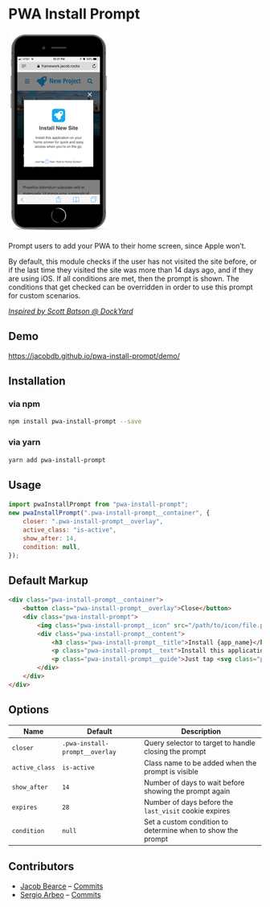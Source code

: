 # PWA Install Prompt

![screenshot](screenshot.png)

Prompt users to add your PWA to their home screen, since Apple won’t.

By default, this module checks if the user has not visited the site before, or if the last time they visited the site was more than 14 days ago, and if they are using iOS. If all conditions are met, then the prompt is shown. The conditions that get checked can be overridden in order to use this prompt for custom scenarios.

*[Inspired by Scott Batson @ DockYard](https://dockyard.com/blog/2017/09/27/encouraging-pwa-installation-on-ios)*

## Demo

https://jacobdb.github.io/pwa-install-prompt/demo/

## Installation

### via npm

```sh
npm install pwa-install-prompt --save
```

### via yarn

```sh
yarn add pwa-install-prompt
```

## Usage

```js
import pwaInstallPrompt from "pwa-install-prompt";
new pwaInstallPrompt(".pwa-install-prompt__container", {
    closer: ".pwa-install-prompt__overlay",
    active_class: "is-active",
    show_after: 14,
    condition: null,
});
```

## Default Markup

```html
<div class="pwa-install-prompt__container">
    <button class="pwa-install-prompt__overlay">Close</button>
    <div class="pwa-install-prompt">
        <img class="pwa-install-prompt__icon" src="/path/to/icon/file.png" alt="{app_name}" />
        <div class="pwa-install-prompt__content">
            <h3 class="pwa-install-prompt__title">Install {app_name}</h3>
            <p class="pwa-install-prompt__text">Install this application on your home screen for quick and easy access when you’re on the go.</p>
            <p class="pwa-install-prompt__guide">Just tap <svg class="pwa-install-prompt__guide__icon" viewBox="0 0 128 128" xmlns="http://www.w3.org/2000/svg" xmlns:xlink="http://www.w3.org/1999/xlink"><title>Share</title><path fill="#007AFF" d="M48.883,22.992L61.146,10.677L61.146,78.282C61.146,80.005 62.285,81.149 64,81.149C65.715,81.149 66.854,80.005 66.854,78.282L66.854,10.677L79.117,22.992C79.693,23.57 80.256,23.853 81.114,23.853C81.971,23.853 82.534,23.57 83.11,22.992C84.25,21.848 84.25,20.125 83.11,18.981L65.997,1.794C65.715,1.511 65.421,1.215 65.139,1.215C64.563,0.932 63.718,0.932 62.861,1.215C62.579,1.498 62.285,1.498 62.003,1.794L44.89,18.981C43.75,20.125 43.75,21.848 44.89,22.992C46.029,24.149 47.744,24.149 48.883,22.992ZM103.936,35.32L81.114,35.32L81.114,41.053L103.936,41.053L103.936,121.27L24.064,121.27L24.064,41.053L46.886,41.053L46.886,35.32L24.064,35.32C20.928,35.32 18.355,37.904 18.355,41.053L18.355,121.27C18.355,124.419 20.928,127.003 24.064,127.003L103.936,127.003C107.072,127.003 109.645,124.419 109.645,121.27L109.645,41.053C109.645,37.891 107.072,35.32 103.936,35.32Z" /></svg> then “Add to Home Screen”</p>
        </div>
    </div>
</div>
```

## Options

| Name           | Default                                 | Description                                                 |
|----------------|-----------------------------------------|-------------------------------------------------------------|
| `closer`      | `.pwa-install-prompt__overlay`           | Query selector to target to handle closing the prompt       |
| `active_class` | `is-active`                             | Class name to be added when the prompt is visible           |
| `show_after`   | `14`                                    | Number of days to wait before showing the prompt again      |
| `expires`      | `28`                                    | Number of days before the `last_visit` cookie expires       |
| `condition`    | `null`                                  | Set a custom condition to determine when to show the prompt |

## Contributors

- [Jacob Bearce](https://github.com/JacobDB) &ndash; [Commits](https://github.com/JacobDB/pwa-install-prompt/commits?author=JacobDB)
- [Sergio Arbeo](https://github.com/Serabe) &ndash; [Commits](https://github.com/JacobDB/pwa-install-prompt/commits?author=Serabe)
